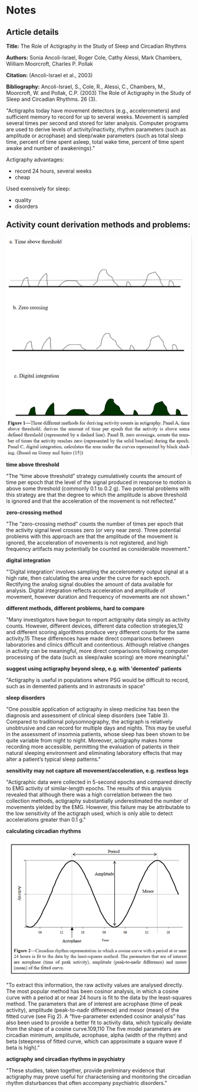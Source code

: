 # Notes

## Article details

**Title:** The Role of Actigraphy in the Study of Sleep and Circadian Rhythms

**Authors:** Sonia Ancoli-Israel, Roger Cole, Cathy Alessi, Mark Chambers, William Moorcroft, Charles P. Pollak

**Citation:** (Ancoli-Israel et al., 2003)

**Bibliography:** Ancoli-Israel, S., Cole, R., Alessi, C., Chambers, M., Moorcroft, W. and Pollak, C.P. (2003) The Role of Actigraphy in the Study of Sleep and Circadian Rhythms. 26 (3).

"Actigraphs today have movement detectors (e.g., accelerometers) and sufficient memory to record for up to several weeks. Movement is sampled several times per second and stored for later analysis. Computer programs are used to derive levels of activity/inactivity, rhythm parameters (such as amplitude or acrophase) and sleep/wake parameters (such as total sleep time, percent of time spent asleep, total wake time, percent of time spent awake and number of awakenings)."

Actigraphy advantages:

* record 24 hours, several weeks
* cheap

Used exensively for sleep:

* quality
* disorders

## Activity count derivation methods and problems:

![count-derivation-methods](/literature/_images/2023-12-21-15-18-07.png)

**time above threshold**

"The “time above threshold” strategy cumulatively counts the amount of time per epoch that the level of the signal produced in response to motion is above some threshold (commonly 0.1 to 0.2 g). Two potential problems with this strategy are that the degree to which the amplitude is above threshold is ignored and that the acceleration of the movement is not reflected."

**zero-crossing method**

"The “zero-crossing method” counts the number of times per epoch that the activity signal level crosses zero (or very near zero). Three potential problems with this approach are that the amplitude of the movement is ignored, the acceleration of movements is not registered, and high frequency artifacts may potentially be counted as considerable movement."

**digital integration**

"'Digital integration' involves sampling the accelerometry output signal at a high rate, then calculating the area under the curve for each epoch. Rectifying the analog signal doubles the amount of data available for analysis. Digital integration reflects acceleration and amplitude of movement, however duration and frequency of movements are not shown."

**different methods, different problems, hard to compare**

"Many investigators have begun to report actigraphy data simply as activity counts. However, different devices, different data collection strategies,12 and different scoring algorithms produce very different counts for the same activity.15 These differences have made direct comparisons between laboratories and clinics difficult and contentious. Although relative changes in activity can be meaningful, more direct comparisons following computer processing of the data (such as sleep/wake scoring) are more meaningful."

**suggest using actigraphy beyond sleep, e.g. with 'demented' patients**

"Actigraphy is useful in populations where PSG would be difficult to record, such as in demented patients and in astronauts in space"

**sleep disorders**

"One possible application of actigraphy in sleep medicine has been the diagnosis and assessment of clinical sleep disorders (see Table 3). Compared to traditional polysomnography, the actigraph is relatively unobtrusive and can record for multiple days and nights. This may be useful in the assessment of insomnia patients, whose sleep has been shown to be quite variable from night to night. Moreover, actigraphy makes home recording more accessible, permitting the evaluation of patients in their natural sleeping environment and eliminating laboratory effects that may alter a patient’s typical sleep patterns."

**sensitivity may not capture all movement/acceleration, e.g. restless legs**

"Actigraphic data were collected in 5-second epochs and compared directly to EMG activity of similar-length epochs. The results of this analysis revealed that although there was a high correlation between the two collection methods, actigraphy substantially underestimated the number of movements yielded by the EMG. However, this failure may be attributable to the low sensitivity of the actigraph used, which is only able to detect accelerations greater than 0.1 g."

**calculating circadian rhythms**

![](/literature/_images/2023-12-21-15-36-04.png)

"To extract this information, the raw activity values are analysed directly. The most popular method has been cosinor analysis, in which a cosine curve with a period at or near 24 hours is fit to the data by the least-squares method. The parameters that are of interest are acrophase (time of peak activity), amplitude (peak-to-nadir difference) and mesor (mean) of the fitted curve (see Fig 2). A “five-parameter extended cosinor analysis” has also been used to provide a better fit to activity data, which typically deviate from the shape of a cosine curve.109,110 The five model parameters are circadian minimum, amplitude, acrophase, alpha (width of the rhythm) and beta (steepness of fitted curve, which can approximate a square wave if beta is high)."

**actigraphy and circadian rhythms in psychiatry**

"These studies, taken together, provide preliminary evidence that actigraphy may prove useful for characterising and monitoring the circadian rhythm disturbances that often accompany psychiatric disorders."